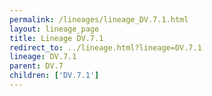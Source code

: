 ```yaml
---
permalink: /lineages/lineage_DV.7.1.html
layout: lineage_page
title: Lineage DV.7.1
redirect_to: ../lineage.html?lineage=DV.7.1
lineage: DV.7.1
parent: DV.7
children: ['DV.7.1']
---
```

